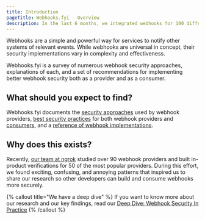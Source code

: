 ```yaml
---
title: Introduction
pageTitle: Webhooks.fyi - Overview
description: In the last 6 months, we integrated webhooks for 100 different systems. This website shows the good, the bad, and the ugly plus our learnings on webhook security.
---
```


Webhooks are a simple and powerful way for services to notify other systems of relevant events. While webhooks are universal in concept, their security implementations vary in complexity and effectiveness.

Webhooks.fyi is a survey of numerous webhook security approaches, explanations of each, and a set of recommendations for implementing better webhook security both as a provider and as a consumer.

## What should you expect to find?

Webhooks.fyi documents the [security approaches](/docs/webhook-security-intro) used by webhook providers, [best security practices](/docs/best-practices-webhook-providers) for both webhook providers and [consumers](/docs/best-practices-webhook-listeners), and a [reference of webhook implementations](/webhook-directory).

## Why does this exists?

Recently, [our team at ngrok](https://ngrok.com/) studied over 90 webhook providers and built in-product verifications for 50 of the most popular providers. During this effort, we found exciting, confusing, and annoying patterns that inspired us to share our research so other developers can build and consume webhooks more securely.

{% callout title="We have a deep dive" %}
If you want to know more about our research and our key findings, read our [Deep Dive: Webhook Security In Practice](https://blog.ngrok.com)
{% /callout %}

[comment]: <TODO: @caseysoftware: update for the actual link to the blog post?>
